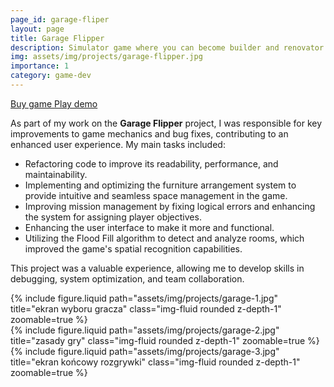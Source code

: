 ```yaml
---
page_id: garage-fliper
layout: page
title: Garage Flipper
description: Simulator game where you can become builder and renovator of garages and car repair shops. 
img: assets/img/projects/garage-flipper.jpg
importance: 1
category: game-dev
---
```


<div class="links">
  <a href="https://store.steampowered.com/app/1764270/Garage_Flipper/" class="btn btn-amber btn-sm z-depth-0" role="button">Buy game <i class="fa fa-cart-shopping"></i></a>
   <a href=" https://store.steampowered.com/app/2414010/Garage_Flipper_Prologue/" class="btn btn-amber btn-sm z-depth-0" role="button">Play demo <i class="fa fa-gamepad"></i></a>
</div>

As part of my work on the **Garage Flipper** project, I was responsible for key improvements to game mechanics and bug fixes, contributing to an enhanced user experience. My main tasks included:  
- Refactoring code to improve its readability, performance, and maintainability.  
- Implementing and optimizing the furniture arrangement system to provide intuitive and seamless space management in the game.  
- Improving mission management by fixing logical errors and enhancing the system for assigning player objectives.  
- Enhancing the user interface to make it more and functional.  
- Utilizing the Flood Fill algorithm to detect and analyze rooms, which improved the game's spatial recognition capabilities.  

This project was a valuable experience, allowing me to develop skills in debugging, system optimization, and team collaboration.  
<div class="row">
    <div class="col-sm mt-3 mt-md-0">
        {% include figure.liquid  path="assets/img/projects/garage-1.jpg" title="ekran wyboru gracza" class="img-fluid rounded z-depth-1" zoomable=true %}
    </div>
    <div class="col-sm mt-3 mt-md-0">
        {% include figure.liquid path="assets/img/projects/garage-2.jpg" title="zasady gry" class="img-fluid rounded z-depth-1" zoomable=true %}
    </div>
    <div class="col-sm mt-3 mt-md-0">
        {% include figure.liquid path="assets/img/projects/garage-3.jpg" title="ekran końcowy rozgrywki" class="img-fluid rounded z-depth-1" zoomable=true %}
    </div>
</div>